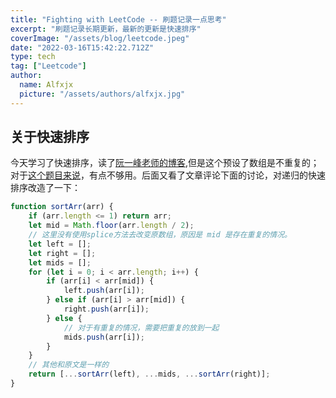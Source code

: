 ```yaml
---
title: "Fighting with LeetCode -- 刷题记录一点思考"
excerpt: "刷题记录长期更新，最新的更新是快速排序"
coverImage: "/assets/blog/leetcode.jpeg"
date: "2022-03-16T15:42:22.712Z"
type: tech
tag: ["Leetcode"]
author:
  name: Alfxjx
  picture: "/assets/authors/alfxjx.jpg"
---
```


## 关于快速排序

今天学习了快速排序，读了[阮一峰老师的博客](https://www.ruanyifeng.com/blog/2011/04/quicksort_in_javascript.html),但是这个预设了数组是不重复的； 对于[这个题目来说](https://leetcode-cn.com/problems/zui-xiao-de-kge-shu-lcof/)，有点不够用。后面又看了文章评论下面的讨论，对递归的快速排序改造了一下：

```javascript
function sortArr(arr) {
	if (arr.length <= 1) return arr;
	let mid = Math.floor(arr.length / 2);
	// 这里没有使用splice方法去改变原数组，原因是 mid 是存在重复的情况。
	let left = [];
	let right = [];
	let mids = [];
	for (let i = 0; i < arr.length; i++) {
		if (arr[i] < arr[mid]) {
			left.push(arr[i]);
		} else if (arr[i] > arr[mid]) {
			right.push(arr[i]);
		} else {
			// 对于有重复的情况，需要把重复的放到一起
			mids.push(arr[i]);
		}
	}
	// 其他和原文是一样的
	return [...sortArr(left), ...mids, ...sortArr(right)];
}
```

